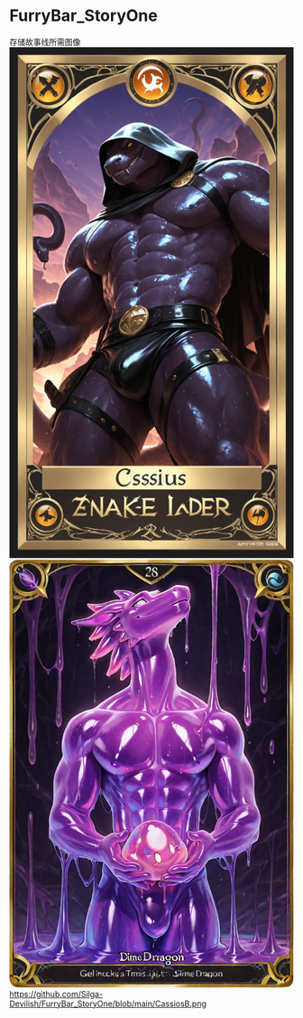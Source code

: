 # FurryBar_StoryOne
存储故事线所需图像
![CassiosB](https://github.com/Silga-Devilish/FurryBar_StoryOne/raw/main/CassiosB.png "CassiosB 图片")  
![CassiosB](https://github.com/Silga-Devilish/FurryBar_StoryOne/raw/main/Mobius.png "Mobius 图片") 
https://github.com/Silga-Devilish/FurryBar_StoryOne/blob/main/CassiosB.png
